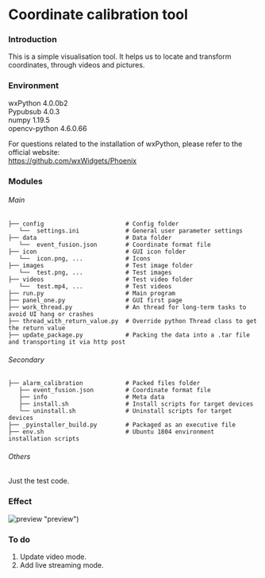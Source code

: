 # Coordinate calibration tool

### Introduction
This is a simple visualisation tool. It helps us to locate and transform coordinates, through videos and pictures.

### Environment
wxPython 4.0.0b2  
Pypubsub 4.0.3  
numpy 1.19.5  
opencv-python 4.6.0.66  

For questions related to the installation of wxPython, please refer to the official website:  
<https://github.com/wxWidgets/Phoenix>

### Modules
###### Main
```
├── config                       # Config folder
   └──  settings.ini             # General user parameter settings
├── data                         # Data folder
   └──  event_fusion.json        # Coordinate format file
├── icon                         # GUI icon folder
   └──  icon.png, ...            # Icons
├── images                       # Test image folder
   └──  test.png, ...            # Test images
├── videos                       # Test video folder
   └──  test.mp4, ...            # Test videos
├── run.py                       # Main program
├── panel_one.py                 # GUI first page
├── work_thread.py               # An thread for long-term tasks to avoid UI hang or crashes
├── thread_with_return_value.py  # Override python Thread class to get the return value
├── update_package.py            # Packing the data into a .tar file and transporting it via http post
```

###### Secondary
```
├── alarm_calibration            # Packed files folder
   ├── event_fusion.json         # Coordinate format file
   ├── info                      # Meta data
   ├── install.sh                # Install scripts for target devices
   └── uninstall.sh              # Uninstall scripts for target devices
├── _pyinstaller_build.py        # Packaged as an executive file
├── env.sh                       # Ubuntu 1804 environment installation scripts
```

###### Others
Just the test code.

### Effect
![preview](https://github.com/opababy/transfer_tool/blob/main/github_data/preview.gif) "preview")

### To do
1. Update video mode.
2. Add live streaming mode.
